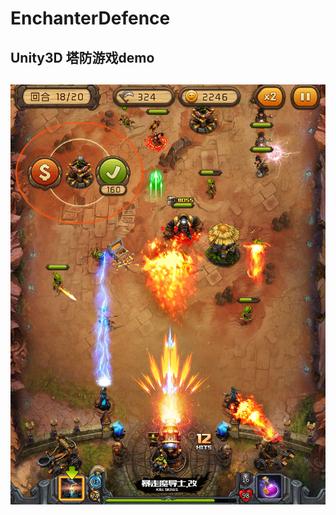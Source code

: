 # EnchanterDefence
## Unity3D 塔防游戏demo
## ![](https://github.com/Linghui/EnchanterDefence/blob/master/2015051406521315.jpg)
